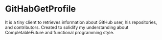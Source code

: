 # GitHabGetProfile
It is a tiny client to retrieves information about GitHub user, his repositories, and contributors.
Created to solidify my understanding about CompletableFuture and functional programming style.
